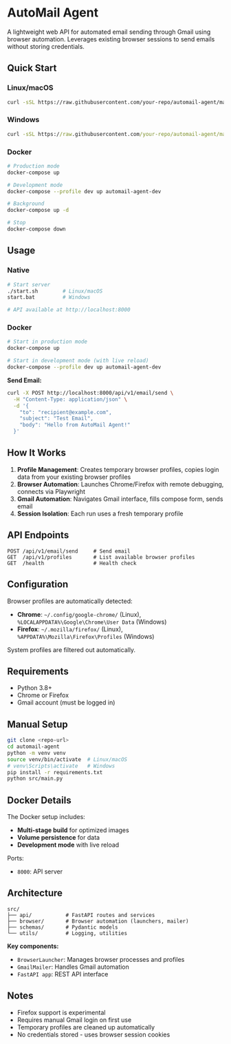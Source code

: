 # AutoMail Agent

A lightweight web API for automated email sending through Gmail using browser automation. Leverages existing browser sessions to send emails without storing credentials.

## Quick Start

### Linux/macOS
```bash
curl -sSL https://raw.githubusercontent.com/your-repo/automail-agent/main/setup.sh | bash
```

### Windows
```cmd
curl -sSL https://raw.githubusercontent.com/your-repo/automail-agent/main/setup.bat -o setup.bat && setup.bat
```

### Docker
```bash
# Production mode
docker-compose up

# Development mode  
docker-compose --profile dev up automail-agent-dev

# Background
docker-compose up -d

# Stop
docker-compose down
```

## Usage

### Native
```bash
# Start server
./start.sh        # Linux/macOS
start.bat         # Windows

# API available at http://localhost:8000
```

### Docker
```bash
# Start in production mode
docker-compose up

# Start in development mode (with live reload)
docker-compose --profile dev up automail-agent-dev
```

**Send Email:**
```bash
curl -X POST http://localhost:8000/api/v1/email/send \
  -H "Content-Type: application/json" \
  -d '{
    "to": "recipient@example.com",
    "subject": "Test Email",
    "body": "Hello from AutoMail Agent!"
  }'
```

## How It Works

1. **Profile Management**: Creates temporary browser profiles, copies login data from your existing browser profiles
2. **Browser Automation**: Launches Chrome/Firefox with remote debugging, connects via Playwright
3. **Gmail Automation**: Navigates Gmail interface, fills compose form, sends email
4. **Session Isolation**: Each run uses a fresh temporary profile

## API Endpoints

```
POST /api/v1/email/send     # Send email
GET  /api/v1/profiles       # List available browser profiles  
GET  /health                # Health check
```

## Configuration

Browser profiles are automatically detected:
- **Chrome**: `~/.config/google-chrome/` (Linux), `%LOCALAPPDATA%\Google\Chrome\User Data` (Windows)
- **Firefox**: `~/.mozilla/firefox/` (Linux), `%APPDATA%\Mozilla\Firefox\Profiles` (Windows)

System profiles are filtered out automatically.

## Requirements

- Python 3.8+
- Chrome or Firefox
- Gmail account (must be logged in)

## Manual Setup

```bash
git clone <repo-url>
cd automail-agent
python -m venv venv
source venv/bin/activate  # Linux/macOS
# venv\Scripts\activate   # Windows
pip install -r requirements.txt
python src/main.py
```

## Docker Details

The Docker setup includes:
- **Multi-stage build** for optimized images
- **Volume persistence** for data
- **Development mode** with live reload

Ports:
- `8000`: API server

## Architecture

```
src/
├── api/           # FastAPI routes and services
├── browser/       # Browser automation (launchers, mailer)
├── schemas/       # Pydantic models
└── utils/         # Logging, utilities
```

**Key components:**
- `BrowserLauncher`: Manages browser processes and profiles
- `GmailMailer`: Handles Gmail automation
- `FastAPI app`: REST API interface

## Notes

- Firefox support is experimental
- Requires manual Gmail login on first use
- Temporary profiles are cleaned up automatically
- No credentials stored - uses browser session cookies

